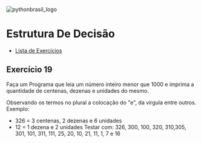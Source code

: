 ![pythonbrasil_logo](https://github.com/MatheusLPolidoro/python_brasil/assets/89528428/7c43d52a-bf1a-4add-9b72-72962962a3f9)

# Estrutura De Decisão 
- [Lista de Exercícios](https://github.com/MatheusLPolidoro/python_brasil)

## Exercício 19

Faça um Programa que leia um número inteiro menor que 1000 e imprima a quantidade de centenas, dezenas e unidades do mesmo.

Observando os termos no plural a colocação do "e", da vírgula entre outros. Exemplo:

- 326 = 3 centenas, 2 dezenas e 6 unidades
- 12 = 1 dezena e 2 unidades Testar com: 326, 300, 100, 320, 310,305, 301, 101, 311, 111, 25, 20, 10, 21, 11, 1, 7 e 16